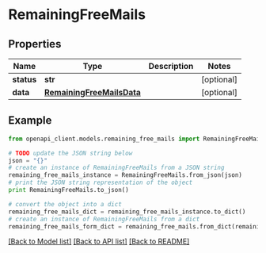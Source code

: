 # RemainingFreeMails


## Properties
Name | Type | Description | Notes
------------ | ------------- | ------------- | -------------
**status** | **str** |  | [optional] 
**data** | [**RemainingFreeMailsData**](RemainingFreeMailsData.md) |  | [optional] 

## Example

```python
from openapi_client.models.remaining_free_mails import RemainingFreeMails

# TODO update the JSON string below
json = "{}"
# create an instance of RemainingFreeMails from a JSON string
remaining_free_mails_instance = RemainingFreeMails.from_json(json)
# print the JSON string representation of the object
print RemainingFreeMails.to_json()

# convert the object into a dict
remaining_free_mails_dict = remaining_free_mails_instance.to_dict()
# create an instance of RemainingFreeMails from a dict
remaining_free_mails_form_dict = remaining_free_mails.from_dict(remaining_free_mails_dict)
```
[[Back to Model list]](../README.md#documentation-for-models) [[Back to API list]](../README.md#documentation-for-api-endpoints) [[Back to README]](../README.md)


